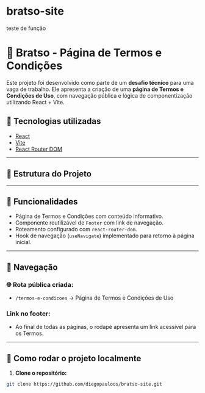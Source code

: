 # bratso-site
teste de função
# 🧾 Bratso - Página de Termos e Condições

Este projeto foi desenvolvido como parte de um **desafio técnico** para uma vaga de trabalho. Ele apresenta a criação de uma **página de Termos e Condições de Uso**, com navegação pública e lógica de componentização utilizando React + Vite.

## 🚀 Tecnologias utilizadas

- [React](https://reactjs.org)
- [Vite](https://vitejs.dev/)
- [React Router DOM](https://reactrouter.com/en/main)

---

## 📁 Estrutura do Projeto


---

## 📄 Funcionalidades

- Página de Termos e Condições com conteúdo informativo.
- Componente reutilizável de `Footer` com link de navegação.
- Roteamento configurado com `react-router-dom`.
- Hook de navegação (`useNavigate`) implementado para retorno à página inicial.

---

## 🧭 Navegação

### 🌐 Rota pública criada:

- `/termos-e-condicoes` → Página de Termos e Condições de Uso

### Link no footer:
- Ao final de todas as páginas, o rodapé apresenta um link acessível para os Termos.

---

## 🔧 Como rodar o projeto localmente

1. **Clone o repositório:**

```bash
git clone https://github.com/diegopauloos/bratso-site.git
